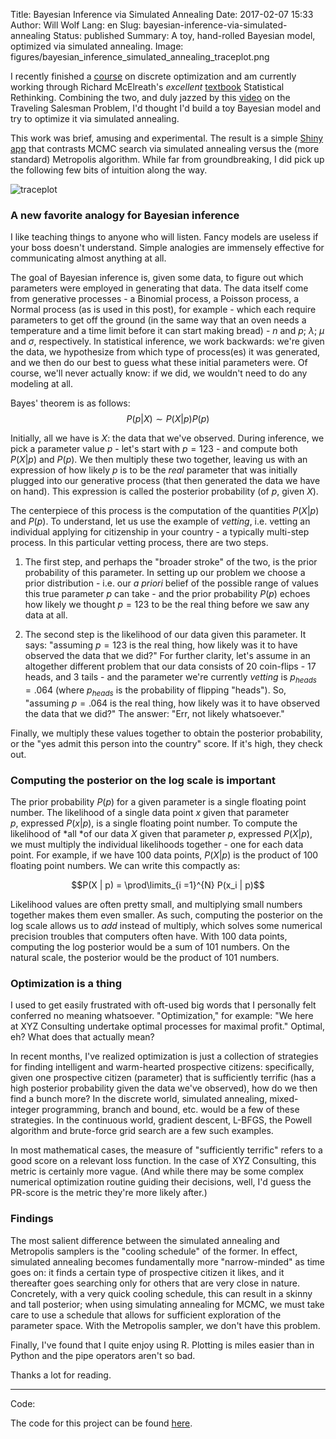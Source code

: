 Title: Bayesian Inference via Simulated Annealing
Date: 2017-02-07 15:33
Author: Will Wolf
Lang: en
Slug: bayesian-inference-via-simulated-annealing
Status: published
Summary: A toy, hand-rolled Bayesian model, optimized via simulated annealing.
Image: figures/bayesian_inference_simulated_annealing_traceplot.png

I recently finished a [course](https://www.coursera.org/learn/discrete-optimization) on discrete optimization and am currently working through Richard McElreath's *excellent* [textbook](http://xcelab.net/rm/statistical-rethinking/) Statistical Rethinking. Combining the two, and duly jazzed by this [video](https://www.youtube.com/watch?v=SC5CX8drAtU) on the Traveling Salesman Problem, I'd thought I'd build a toy Bayesian model and try to optimize it via simulated annealing.

This work was brief, amusing and experimental. The result is a simple [Shiny app](https://willwolf.shinyapps.io/bayesian-inference-simulated-annealing/) that contrasts MCMC search via simulated annealing versus the (more standard) Metropolis algorithm. While far from groundbreaking, I did pick up the following few bits of intuition along the way.

![traceplot]({static}/figures/bayesian_inference_simulated_annealing_traceplot.png)

### A new favorite analogy for Bayesian inference

I like teaching things to anyone who will listen. Fancy models are useless if your boss doesn't understand. Simple analogies are immensely effective for communicating almost anything at all.

The goal of Bayesian inference is, given some data, to figure out which parameters were employed in generating that data. The data itself come from generative processes - a Binomial process, a Poisson process, a Normal process (as is used in this post), for example - which each require parameters to get off the ground (in the same way that an oven needs a temperature and a time limit before it can start making bread) - $n$ and $p$; $\lambda$; $\mu$ and $\sigma$, respectively. In statistical inference, we work backwards: we're given the data, we hypothesize from which type of process(es) it was generated, and we then do our best to guess what these initial parameters were. Of course, we'll never actually know: if we did, we wouldn't need to do any modeling at all.

Bayes' theorem is as follows: $$P(p | X) \sim P(X | p)P(p)$$

Initially, all we have is $X$: the data that we've observed. During inference, we pick a parameter value $p$ - let's start with $p = 123$ - and compute both $P(X | p)$ and $P(p)$. We then multiply these two together, leaving us with an expression of how likely $p$ is to be the *real* parameter that was initially plugged into our generative process (that then generated the data we have on hand). This expression is called the posterior probability (of $p$, given $X$).

The centerpiece of this process is the computation of the quantities $P(X | p)$ and $P(p)$. To understand, let us use the example of *vetting*, i.e. vetting an individual applying for citizenship in your country - a typically multi-step process. In this particular vetting process, there are two steps.

1. The first step, and perhaps the "broader stroke" of the two, is the prior probability of this parameter. In setting up our problem we choose a prior distribution - i.e. our *a priori* belief of the possible range of values this true parameter $p$ can take - and the prior probability $P(p)$ echoes how likely we thought $p = 123$ to be the real thing before we saw any data at all.

2. The second step is the likelihood of our data given this parameter. It says: "assuming $p = 123$ is the real thing, how likely was it to have observed the data that we did?" For further clarity, let's assume in an altogether different problem that our data consists of 20 coin-flips - 17 heads, and 3 tails - and the parameter we're currently *vetting* is $p_{heads} = .064$ (where $p_{heads}$ is the probability of flipping "heads"). So, "assuming $p = .064$ is the real thing, how likely was it to have observed the data that we did?" The answer: "Err, not likely whatsoever."

Finally, we multiply these values together to obtain the posterior probability, or the "yes admit this person into the country" score. If it's high, they check out.

### Computing the posterior on the log scale is important

The prior probability $P(p)$ for a given parameter is a single floating point number. The likelihood of a single data point $x$ given that parameter $p$, expressed $P(x | p)$, is a single floating point number. To compute the likelihood of *all *of our data $X$ given that parameter $p$, expressed $P(X | p)$, we must multiply the individual likelihoods together - one for each data point. For example, if we have 100 data points, $P(X | p)$ is the product of 100 floating point numbers. We can write this compactly as:

$$P(X | p) = \prod\limits_{i =1}^{N} P(x_i | p)$$

Likelihood values are often pretty small, and multiplying small numbers together makes them even smaller. As such, computing the posterior on the log scale allows us to *add* instead of multiply, which solves some numerical precision troubles that computers often have. With 100 data points, computing the log posterior would be a sum of 101 numbers. On the natural scale, the posterior would be the product of 101 numbers.

### Optimization is a thing

I used to get easily frustrated with oft-used big words that I personally felt conferred no meaning whatsoever. "Optimization," for example: "We here at XYZ Consulting undertake optimal processes for maximal profit." Optimal, eh? What does that actually mean?

In recent months, I've realized optimization is just a collection of strategies for finding intelligent and warm-hearted prospective citizens: specifically, given one prospective citizen (parameter) that is sufficiently terrific (has a high posterior probability given the data we've observed), how do we then find a bunch more? In the discrete world, simulated annealing, mixed-integer programming, branch and bound, etc. would be a few of these strategies. In the continuous world, gradient descent, L-BFGS, the Powell algorithm and brute-force grid search are a few such examples.

In most mathematical cases, the measure of "sufficiently terrific" refers to a good score on a relevant loss function. In the case of XYZ Consulting, this metric is certainly more vague. (And while there may be some complex numerical optimization routine guiding their decisions, well, I'd guess the PR-score is the metric they're more likely after.)

### Findings

The most salient difference between the simulated annealing and Metropolis samplers is the "cooling schedule" of the former. In effect, simulated annealing becomes fundamentally more "narrow-minded" as time goes on: it finds a certain type of prospective citizen it likes, and it thereafter goes searching only for others that are very close in nature. Concretely, with a very quick cooling schedule, this can result in a skinny and tall posterior; when using simulating annealing for MCMC, we must take care to use a schedule that allows for sufficient exploration of the parameter space. With the Metropolis sampler, we don't have this problem.

Finally, I've found that I quite enjoy using R. Plotting is miles easier than in Python and the pipe operators aren't so bad.

Thanks a lot for reading.

---
Code:

The code for this project can be found [here](https://github.com/cavaunpeu/bayesian-inference-simulated-annealing).
